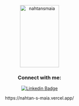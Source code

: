 <meta name="viewport" content="width=device-width, initial-scale=1.0">
<div align="center" class="row">
<!--  <img height='200' src="https://github-readme-stats.vercel.app/api?username=nahtansmaia&show_icons=true&count_private=true&locale=en&layout=compact&theme=dracula" alt="nahtansmaia" style="width:50%;"/> -->
  <!--<a href="https://github.com/nahtansmaia" target="_blank" rel="noopener noreferrer"><img src="https://crd.so/i/nahtansmaia?dark&removeLink" alt="nahtansmaia’s GitHub image" width="600" height="314" />-->
  <img height='200' src="https://github-readme-stats.vercel.app/api/top-langs/?username=nahtansmaia&layout=compact&theme=dracula&count_private=true&hide=javascript,css,scss,html" alt="nahtansmaia" style="width:50%;"/><!--rJa1UwaIbMSzqjU4nlrnVEYt-->
<h3 align="center" color="blue">Connect with me:</h3>
<div align="center">
  
[![Linkedin Badge](https://img.shields.io/badge/-Nathan%20Maia-6633cc?style=flat-square&logo=Linkedin&logoColor=white&link=https://www.linkedin.com/in/nathanmaia/)](https://www.linkedin.com/in/nathanmaia/)
  
</div>
https://nahtan-s-maia.vercel.app/
